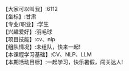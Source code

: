 【大家可以叫我】:6112     
【坐标】:甘肃       
【专业/职业】:学生     
【兴趣爱好】:羽毛球     
【项目技能】:cv、nlp    
【组队情况】:未组队，快来一起!    
【本课程学习基础】:CV、NLP、LLM     
【本期活动目标】:一起学习，快乐暑假，闯关达人!  